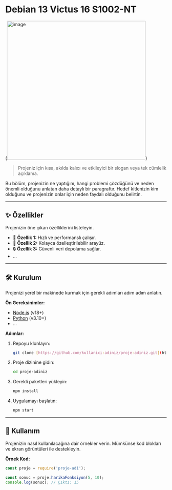# Debian 13 Victus 16 S1002-NT

(<img width="433" height="433" alt="image" src="https://github.com/user-attachments/assets/010a91df-2c44-443f-9829-3fb4ab3d831a" />)

> Projeniz için kısa, akılda kalıcı ve etkileyici bir slogan veya tek cümlelik açıklama.

Bu bölüm, projenizin ne yaptığını, hangi problemi çözdüğünü ve neden önemli olduğunu anlatan daha detaylı bir paragraftır. Hedef kitlenizin kim olduğunu ve projenizin onlar için neden faydalı olduğunu belirtin.

---

## ✨ Özellikler

Projenizin öne çıkan özelliklerini listeleyin.

* 🚀 **Özellik 1:** Hızlı ve performanslı çalışır.
* 🎨 **Özellik 2:** Kolayca özelleştirilebilir arayüz.
* 🔒 **Özellik 3:** Güvenli veri depolama sağlar.
* ...

---

## 🛠️ Kurulum

Projenizi yerel bir makinede kurmak için gerekli adımları adım adım anlatın.

**Ön Gereksinimler:**
* [Node.js](https://nodejs.org/) (v18+)
* [Python](https://www.python.org/) (v3.10+)
* ...

**Adımlar:**
1.  Repoyu klonlayın:
    ```sh
    git clone [https://github.com/kullanici-adiniz/proje-adiniz.git](https://github.com/kullanici-adiniz/proje-adiniz.git)
    ```
2.  Proje dizinine gidin:
    ```sh
    cd proje-adiniz
    ```
3.  Gerekli paketleri yükleyin:
    ```sh
    npm install
    ```
4.  Uygulamayı başlatın:
    ```sh
    npm start
    ```

---

## 🚀 Kullanım

Projenizin nasıl kullanılacağına dair örnekler verin. Mümkünse kod blokları ve ekran görüntüleri ile destekleyin.

**Örnek Kod:**
```javascript
const proje = require('proje-adi');

const sonuc = proje.harikaFonksiyon(5, 10);
console.log(sonuc); // Çıktı: 15
